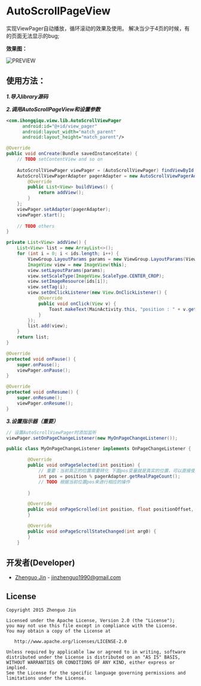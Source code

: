 AutoScrollPageView
==================

实现ViewPager自动播放，循环滚动的效果及使用。
解决当少于4页的时候，有的页面无法显示的bug;

**效果图：**

![PREVIEW](https://raw.githubusercontent.com/jingle1267/AutoScrollPageView/master/preview.gif)

使用方法：
---------

***1.导入library源码***

***2.调用AutoScrollPageView和设置参数***
  ```xml
<com.ihongqiqu.view.lib.AutoScrollViewPager
        android:id="@+id/view_pager"
        android:layout_width="match_parent"
        android:layout_height="match_parent"/>
```
```java
@Override
public void onCreate(Bundle savedInstanceState) {
    // TODO setContentView and so on
    
    AutoScrollViewPager viewPager = (AutoScrollViewPager) findViewById(R.id.view_pager);
    AutoScrollViewPagerAdapter pagerAdapter = new AutoScrollViewPagerAdapter(MainActivity.this) {
        @Override
        public List<View> buildViews() {
            return addView();
        }
    };
    viewPager.setAdapter(pagerAdapter);
    viewPager.start();
        
    // TODO others
}
```
```java
private List<View> addView() {
    List<View> list = new ArrayList<>();
    for (int i = 0; i < ids.length; i++) {
        ViewGroup.LayoutParams params = new ViewGroup.LayoutParams(ViewGroup.LayoutParams.MATCH_PARENT, ViewGroup.LayoutParams.MATCH_PARENT);
        ImageView view = new ImageView(this);
        view.setLayoutParams(params);
        view.setScaleType(ImageView.ScaleType.CENTER_CROP);
        view.setImageResource(ids[i]);
        view.setTag(i);
        view.setOnClickListener(new View.OnClickListener() {
            @Override
            public void onClick(View v) {
                Toast.makeText(MainActivity.this, "position : " + v.getTag(), Toast.LENGTH_SHORT).show();
            }
        });
        list.add(view);
    }
    return list;
}
```
```java
@Override
protected void onPause() {
    super.onPause();
    viewPager.onPause();
}

@Override
protected void onResume() {
    super.onResume();
    viewPager.onResume();
}
```
 
***3.设置指示器（重要）***

```java
// 设置AutoScrollViewPager时添加监听
viewPager.setOnPageChangeListener(new MyOnPageChangeListener());
```

```java
public class MyOnPageChangeListener implements OnPageChangeListener {

        @Override
        public void onPageSelected(int position) {
            // 重要：当前真正的位置需要转化 下面pos变量就是真实的位置，可以直接使用pos，不能使用position
            int pos = position % pagerAdapter.getRealPageCount();
            // TODO 根据当前位置pos来进行相应的操作
            
        }

        @Override
        public void onPageScrolled(int position, float positionOffset, int positionOffsetPixels) {
        }

        @Override
        public void onPageScrollStateChanged(int arg0) {
        }
    }
```


开发者(Developer)
----------------

* [Zhenguo Jin](http://ihongqiqu.com) - <jinzhenguo1990@gmail.com>


License
-------

    Copyright 2015 Zhenguo Jin

    Licensed under the Apache License, Version 2.0 (the "License");
    you may not use this file except in compliance with the License.
    You may obtain a copy of the License at

       http://www.apache.org/licenses/LICENSE-2.0

    Unless required by applicable law or agreed to in writing, software
    distributed under the License is distributed on an "AS IS" BASIS,
    WITHOUT WARRANTIES OR CONDITIONS OF ANY KIND, either express or implied.
    See the License for the specific language governing permissions and
    limitations under the License.
